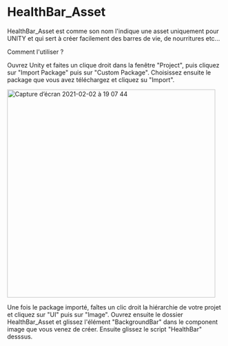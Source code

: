 # HealthBar_Asset

HealthBar_Asset est comme son nom l'indique une asset uniquement pour UNITY et qui sert à créer facilement des barres de vie, de nourritures etc...

Comment l'utiliser ?

Ouvrez Unity et faites un clique droit dans la fenêtre "Project", puis cliquez sur "Import Package" puis sur "Custom Package". Choisissez ensuite le package que vous avez téléchargez et cliquez su "Import".

<img width="483" alt="Capture d’écran 2021-02-02 à 19 07 44" src="https://user-images.githubusercontent.com/77244944/106644348-49537d80-658b-11eb-867c-1808346f4705.png">

Une fois le package importé, faîtes un clic droit la hiérarchie de votre projet et cliquez sur "UI" puis sur "Image". Ouvrez ensuite le dossier HealthBar_Asset et glissez l'élément "BackgroundBar" dans le component image que vous venez de créer. Ensuite glissez le script "HealthBar" desssus.
